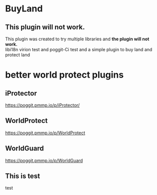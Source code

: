 # BuyLand
## This plugin will not work.
This plugin was created to try multiple libraries and **the plugin will not work.**  
libi18n virion test and poggit-Ci test and a simple plugin to buy land and protect land
# better world protect plugins
## iProtector
https://poggit.pmmp.io/p/iProtector/
## WorldProtect
 https://poggit.pmmp.io/p/WorldProtect
## WorldGuard
https://poggit.pmmp.io/p/WorldGuard

## This is test
test
